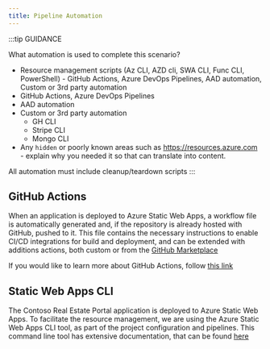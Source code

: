 ```yaml
---
title: Pipeline Automation
---
```


:::tip GUIDANCE

What automation is used to complete this scenario?

- Resource management scripts (Az CLI, AZD cli, SWA CLI, Func CLI, PowerShell)
 \- GitHub Actions, Azure DevOps Pipelines, AAD automation, Custom or 3rd party automation
- GitHub Actions, Azure DevOps Pipelines
- AAD automation
- Custom or 3rd party automation
  - GH CLI
  - Stripe CLI
  - Mongo CLI
- Any `hidden` or poorly known areas such as https://resources.azure.com - explain why you needed it so that can translate into content.

All automation must include cleanup/teardown scripts
:::

## GitHub Actions

When an application is deployed to Azure Static Web Apps, a workflow file is automatically generated and, if the repository is already hosted with GitHub, pushed to it. This file contains the necessary instructions to enable CI/CD integrations for build and deployment, and can be extended with additions actions, both custom or from the [GitHub Marketplace](https://github.com/marketplace?type=actions)

If you would like to learn more about GitHub Actions, follow [this link](https://docs.github.com/en/actions/learn-github-actions/workflow-syntax-for-github-actions)

## Static Web Apps CLI

The Contoso Real Estate Portal application is deployed to Azure Static Web Apps. To facilitate the resource management, we are using the Azure Static Web Apps CLI tool, as part of the project configuration and pipelines. This command line tool has extensive documentation, that can be found [here](https://azure.github.io/static-web-apps-cli/)

